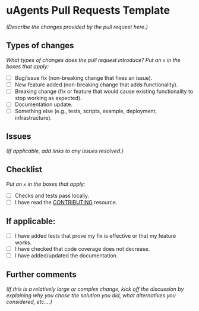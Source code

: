 # uAgents Pull Requests Template

_(Describe the changes provided by the pull request here.)_

## Types of changes

_What types of changes does the pull request introduce? Put an `x` in the boxes that apply:_

- [ ] Bug/issue fix (non-breaking change that fixes an issue).
- [ ] New feature added (non-breaking change that adds functionality).
- [ ] Breaking change (fix or feature that would cause existing functionality to stop working as expected).
- [ ] Documentation update.
- [ ] Something else (e.g., tests, scripts, example, deployment, infrastructure).

## Issues

_(If applicable, add links to any issues resolved.)_

## Checklist

_Put an `x` in the boxes that apply:_

- [ ] Checks and tests pass locally.
- [ ] I have read the [CONTRIBUTING](CONTRIBUTING.md) resource.

## If applicable: 

- [ ] I have added tests that prove my fix is effective or that my feature works.
- [ ] I have checked that code coverage does not decrease.
- [ ] I have added/updated the documentation.

## Further comments

_(If this is a relatively large or complex change, kick off the discussion by explaining why you chose the solution you did, what alternatives you considered, etc....)_
